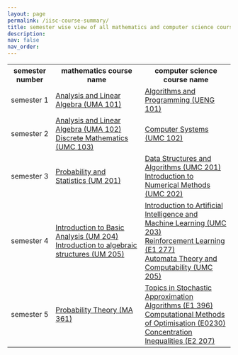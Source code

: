 ```yaml
---
layout: page
permalink: /iisc-course-summary/
title: semester wise view of all mathematics and computer science courses taken at IISc
description: 
nav: false
nav_order: 
---
```




<div class="news">
    <div class="table-responsive" style="max-height: 60vw">
      <table class="table table-sm table-borderless">
          <tr>
            <th scope="row" style="width: 20%">semester number</th>
            <th scope="row" style="width: 40%">mathematics course name</th>
            <th scope="row" style="width: 40%">computer science course name</th>
          </tr>
          <tr>
            <td>semester 1</td>
            <td><a href="../sem1-math-courses">Analysis and Linear Algebra (UMA 101)</a></td>
            <td><a href="../sem1-cs-courses">Algorithms and Programming (UENG 101)</a></td>
          </tr>
          <tr>
            <td>semester 2</td>
            <td><a href="../sem2-math-courses">Analysis and Linear Algebra (UMA 102)<br>Discrete Mathematics (UMC 103)</a></td>
            <td><a href="../sem2-cs-courses">Computer Systems (UMC 102)</a></td>
          </tr>
          <tr>
            <td>semester 3</td>
            <td><a href="../sem3-math-courses">Probability and Statistics (UM 201)</a></td>
            <td><a href="../sem3-cs-courses">Data Structures and Algorithms (UMC 201) <br> Introduction to Numerical Methods (UMC 202) </a></td>
          </tr>
          <tr>
            <td>semester 4</td>
            <td><a href="../sem4-math-courses">Introduction to Basic Analysis (UM 204) <br> Introduction to algebraic structures (UM 205) </a></td>
            <td><a href="../sem4-cs-courses">Introduction to Artificial Intelligence and Machine Learning (UMC 203) <br> Reinforcement Learning (E1 277) <br> Automata Theory and Computability (UMC 205) </a></td>
          </tr>
          <tr>
            <td>semester 5</td>
            <td><a href="../sem5-math-courses">Probability Theory (MA 361) </a></td>
            <td><a href="../sem5-cs-courses">Topics in Stochastic Approximation Algorithms (E1 396) <br> Computational Methods of Optimisation (E0230) <br> Concentration Inequalities (E2 207)</a></td>
          </tr>
      </table>
    </div>
</div>


